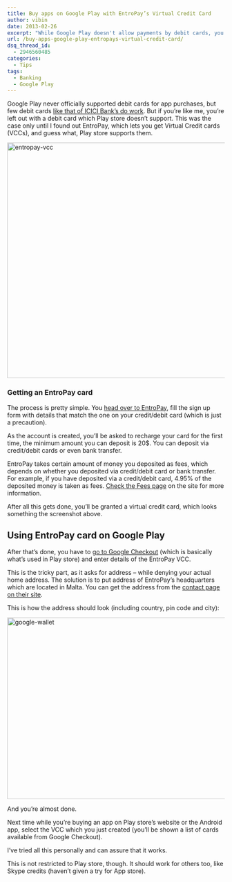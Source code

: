 ```yaml
---
title: Buy apps on Google Play with EntroPay’s Virtual Credit Card
author: vibin
date: 2013-02-26
excerpt: "While Google Play doesn't allow payments by debit cards, you can get around it by using a Virtual Credit Card, here's how you can do it."
url: /buy-apps-google-play-entropays-virtual-credit-card/
dsq_thread_id:
  - 2946560485
categories:
  - Tips
tags:
  - Banking
  - Google Play
---
```

Google Play never officially supported debit cards for app purchases, but few debit cards <a href="http://www.razzil.com/axis-bank-visa-debit-card-google-wallet-issue.html" onclick="_gaq.push(['_trackEvent', 'outbound-article', 'http://www.razzil.com/axis-bank-visa-debit-card-google-wallet-issue.html', 'like that of ICICI Bank&#8217;s do work']);" >like that of ICICI Bank&#8217;s do work</a>. But if you&#8217;re like me, you&#8217;re left out with a debit card which Play store doesn&#8217;t support. This was the case only until I found out EntroPay, which lets you get Virtual Credit cards (VCCs), and guess what, Play store supports them.

[<img class="aligncenter size-full wp-image-71794" alt="entropay-vcc" src="http://cdn.devilsworkshop.org/files/2013/02/Entropay.png" width="583" height="546" />][1]

### Getting an EntroPay card

The process is pretty simple. You <a href="https://secure2.entropay.com/unprot/registration/userInformation.html" onclick="_gaq.push(['_trackEvent', 'outbound-article', 'https://secure2.entropay.com/unprot/registration/userInformation.html', 'head over to EntroPay']);" >head over to EntroPay</a>, fill the sign up form with details that match the one on your credit/debit card (which is just a precaution).

As the account is created, you&#8217;ll be asked to recharge your card for the first time, the minimum amount you can deposit is 20$. You can deposit via credit/debit cards or even bank transfer.

EntroPay takes certain amount of money you deposited as fees, which depends on whether you deposited via credit/debit card or bank transfer. For example, if you have deposited via a credit/debit card, 4.95% of the deposited money is taken as fees. <a href="https://secure2.entropay.com/static/pages/terms.charges.html" onclick="_gaq.push(['_trackEvent', 'outbound-article', 'https://secure2.entropay.com/static/pages/terms.charges.html', 'Check the Fees page']);" >Check the Fees page</a> on the site for more information.

After all this gets done, you&#8217;ll be granted a virtual credit card, which looks something the screenshot above.

## Using EntroPay card on Google Play

After that&#8217;s done, you have to <a href="https://wallet.google.com/manage/#CreateInstrumentPlace:" onclick="_gaq.push(['_trackEvent', 'outbound-article', 'https://wallet.google.com/manage/#CreateInstrumentPlace:', 'go to Google Checkout']);" >go to Google Checkout</a> (which is basically what&#8217;s used in Play store) and enter details of the EntroPay VCC.

This is the tricky part, as it asks for address &#8211; while denying your actual home address. The solution is to put address of EntroPay&#8217;s headquarters which are located in Malta. You can get the address from the <a href="https://www.entropay.com/contact-us" onclick="_gaq.push(['_trackEvent', 'outbound-article', 'https://www.entropay.com/contact-us', 'contact page on their site']);" >contact page on their site</a>.

This is how the address should look (including country, pin code and city):

[<img class="aligncenter size-medium wp-image-71795" alt="google-wallet" src="http://cdn.devilsworkshop.org/files/2013/02/Google-Wallet-600x421.png" width="600" height="421" />][2]

And you&#8217;re almost done.

Next time while you&#8217;re buying an app on Play store&#8217;s website or the Android app, select the VCC which you just created (you&#8217;ll be shown a list of cards available from Google Checkout).

I&#8217;ve tried all this personally and can assure that it works.[  
][1]

This is not restricted to Play store, though. It should work for others too, like Skype credits (haven&#8217;t given a try for App store).

 [1]: http://cdn.devilsworkshop.org/files/2013/02/Entropay.png
 [2]: http://cdn.devilsworkshop.org/files/2013/02/Google-Wallet.png
